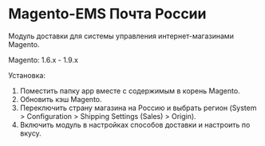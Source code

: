 Magento-EMS Почта России
===========

Модуль доставки для системы управления интернет-магазинами Magento.

Magento: 1.6.x - 1.9.x

Установка:

1. Поместить папку app вместе с содержимым в корень Magento.
2. Обновить кэш Magento.
3. Переключить страну магазина на Россию и выбрать регион (System > Configuration > Shipping Settings (Sales) > Origin).
4. Включить модуль в настройках способов доставки и настроить по вкусу.

